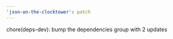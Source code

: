 ```yaml
---
'json-on-the-clocktower': patch
---
```


chore(deps-dev): bump the dependencies group with 2 updates
